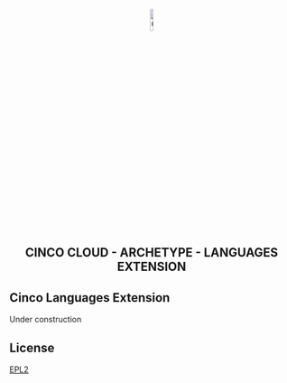 <div align='center'>

<br />

<img src="https://gitlab.com/scce/cinco-cloud/-/raw/main/docs/vuepress/src/.vuepress/public/assets/cinco_cloud_logo.png" width="10%" alt="Cinco Cloud Logo" />

<h2>CINCO CLOUD - ARCHETYPE - LANGUAGES EXTENSION</h2>

</div>

## Cinco Languages Extension

Under construction

## License

[EPL2](https://www.eclipse.org/legal/epl-2.0/)